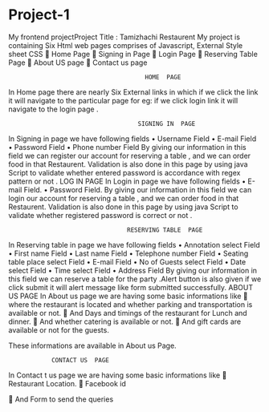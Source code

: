 # Project-1
My frontend projectProject  Title  :    Tamizhachi   Restaurent
My  project  is containing  Six   Html  web pages  comprises  of   Javascript, External  Style sheet   CSS
	Home Page
	Signing  in Page
	Login  Page
	Reserving Table Page
	About  US  page
	Contact  us  page

                                          HOME  PAGE
 In Home page there are nearly  Six  External  links in which if we click the link it will  navigate to the  particular  page   for    eg:  if we click  login  link it  will  navigate to the login  page .
               

                                        SIGNING IN  PAGE
In   Signing in page  we  have following  fields 
•	Username  Field
•	E-mail  Field
•	Password  Field
•	Phone  number  Field
By giving our information in  this field we  can register our   account   for  reserving a table , and we can order  food   in that  Restaurent.
Validation  is also done in this page by using  java Script  to  validate  whether entered  password is accordance with  regex   pattern or not .
                                        LOG IN  PAGE
In  Login in page  we  have following  fields 
•	E-mail  Field.
•	Password  Field.
By giving our information in  this field we  can login our   account   for  reserving a table , and we can order  food   in that  Restaurent.
Validation  is also done in this page by using  java Script  to  validate  whether registered  password is correct  or not .


       
                                     RESERVING TABLE  PAGE
In   Reserving table  in page  we  have following  fields 
•	Annotation  select  Field
•	First name Field
•	Last name  Field
•	Telephone number Field
•	Seating table  place select  Field
•	E-mail  Field
•	No of Guests  select  Field
•	Date select  Field
•	 Time select Field
•	Address  Field
By giving our information in  this field we  can reserve a table for the party .Alert  button is also given if we click submit it will  alert message  like form submitted successfully.
                              ABOUT US  PAGE 
In About us  page we are having some  basic informations  like 
	where  the  restaurant is located  and whether parking and transportation  is  available or not.
	And  Days and  timings of the restaurant  for  Lunch and dinner.
	And whether  catering is available or not.
	And gift cards are available or not  for the guests.
 
These informations  are available in About us Page.


                CONTACT US  PAGE
In Contact t us  page we are having some  basic informations  like 
	Restaurant  Location.
	Facebook  id

	And Form to send the queries
